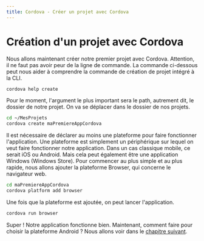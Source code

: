 ```yaml
---
title: Cordova - Créer un projet avec Cordova
---
```


# Création d'un projet avec Cordova

Nous allons maintenant créer notre premier projet avec Cordova. Attention, il ne faut pas avoir peur de la ligne de commande.
La commande ci-dessous peut nous aider à comprendre la commande de création de projet intégré à la CLI.

```bash
cordova help create
```

Pour le moment, l'argument le plus important sera le path, autrement dit, le dossier de notre projet. On va se déplacer dans le dossier de nos projets.

```bash
cd ~/MesProjets
cordova create maPremiereAppCordova
```

Il est nécessaire de déclarer au moins une plateforme pour faire fonctionner l'application. Une plateforme est simplement un périphérique sur lequel on veut faire fonctionner notre application. Dans un cas classique mobile, ce serait iOS ou Android. Mais cela peut également être une application Windows (Windows Store).
Pour commencer au plus simple et au plus rapide, nous allons ajouter la plateforme Browser, qui concerne le navigateur web.

```bash
cd maPremiereAppCordova
cordova platform add browser
```

Une fois que la plateforme est ajoutée, on peut lancer l'application.

```bash
cordova run browser
```

Super ! Notre application fonctionne bien. Maintenant, comment faire pour choisir la plateforme Android ? Nous allons voir dans le [chapitre suivant](la-plateforme-android.html).

